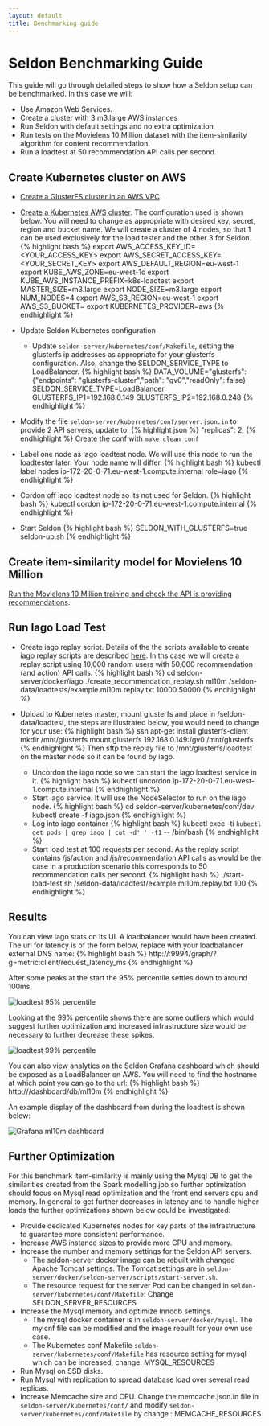 ```yaml
---
layout: default
title: Benchmarking guide
---
```


# Seldon Benchmarking Guide
This guide will go through detailed steps to show how a Seldon setup can be benchmarked. In this case we will:

 * Use Amazon Web Services.
  * Create a cluster with 3 m3.large AWS instances
  * Run Seldon with default settings and no extra optimization
 * Run tests on the Movielens 10 Million dataset with the item-similarity algorithm for content recommendation.
 * Run a loadtest at 50 recommendation API calls per second.

## Create Kubernetes cluster on AWS

 * [Create a GlusterFS cluster in an AWS VPC](glusterfs.html).
 * [Create a Kubernetes AWS cluster](http://kubernetes.io/docs/getting-started-guides/aws/). The configuration used is shown below. You will need to change as appropriate with desired key, secret, region and bucket name. We will create a cluster of 4 nodes, so that 1 can be used exclusively for the load tester and the other 3 for Seldon.
{% highlight bash %}
   export AWS_ACCESS_KEY_ID=<YOUR_ACCESS_KEY>
   export AWS_SECRET_ACCESS_KEY=<YOUR_SECRET_KEY>
   export AWS_DEFAULT_REGION=eu-west-1
   export KUBE_AWS_ZONE=eu-west-1c
   export KUBE_AWS_INSTANCE_PREFIX=k8s-loadtest
   export MASTER_SIZE=m3.large
   export NODE_SIZE=m3.large
   export NUM_NODES=4
   export AWS_S3_REGION=eu-west-1
   export AWS_S3_BUCKET=<your S3 bucket>
   export KUBERNETES_PROVIDER=aws
{% endhighlight %}
 * Update Seldon Kubernetes configuration
    * Update ```seldon-server/kubernetes/conf/Makefile```, setting the glusterfs ip addresses as appropriate for your glusterfs configuration. Also, change the SELDON_SERVICE_TYPE to LoadBalancer.
{% highlight bash %}
   DATA_VOLUME="glusterfs": {"endpoints": "glusterfs-cluster","path": "gv0","readOnly": false}
   SELDON_SERVICE_TYPE=LoadBalancer
   GLUSTERFS_IP1=192.168.0.149
   GLUSTERFS_IP2=192.168.0.248
{% endhighlight %}
 * Modify the file ```seldon-server/kubernetes/conf/server.json.in``` to provide 2 API servers, update to:
{% highlight json %}
 "replicas": 2,
{% endhighlight %}
   Create the conf with ```make clean conf```

 * Label one node as iago loadtest node. We will use this node to run the loadtester later. Your node name will differ.
{% highlight bash %}
   kubectl label nodes ip-172-20-0-71.eu-west-1.compute.internal role=iago
{% endhighlight %}
 * Cordon off iago loadtest node so its not used for Seldon. 
{% highlight bash %}
   kubectl cordon ip-172-20-0-71.eu-west-1.compute.internal
{% endhighlight %}
 * Start Seldon
{% highlight bash %}
   SELDON_WITH_GLUSTERFS=true seldon-up.sh
{% endhighlight %}

## Create item-similarity model for Movielens 10 Million
   [Run the Movielens 10 Million training and check the API is providing recommendations](ml10m.html).

## Run Iago Load Test 
  * Create iago replay script. Details of the the scripts available to create iago replay scripts are described [here](iago.html). In ths case we will create a replay script using 10,000 random users with 50,000 recommendation (and action) API calls.
{% highlight bash %}
   cd seldon-server/docker/iago
   ./create_recommendation_replay.sh ml10m /seldon-data/loadtests/example.ml10m.replay.txt 10000 50000
{% endhighlight %}
* Upload to Kubernetes master, mount glusterfs and place in /seldon-data/loadtest, the steps are illustrated below, you would need to change for your use:
{% highlight bash %}
   ssh <kubernetes master>
   apt-get install glusterfs-client
   mkdir /mnt/glusterfs
   mount.glusterfs 192.168.0.149:/gv0 /mnt/glusterfs
{% endhighlight %}
  Then sftp the replay file to /mnt/glusterfs/loadtest on the master node so it can be found by iago.

  * Uncordon the iago node so we can start the iago loadtest service in it.
{% highlight bash %}
   kubectl uncordon ip-172-20-0-71.eu-west-1.compute.internal
{% endhighlight %}
  * Start iago service. It will use the NodeSelector to run on the iago node.
{% highlight bash %}
   cd seldon-server/kubernetes/conf/dev
   kubectl create -f iago.json
{% endhighlight %}
  * Log into iago container
{% highlight bash %}
   kubectl exec -ti `kubectl get pods | grep iago | cut -d' ' -f1` -- /bin/bash
{% endhighlight %}
  * Start load test at 100 requests per second. As the replay script contains /js/action and /js/recommendation API calls as would be the case in a production scenario this corresponds to 50 recommendation calls per second.
{% highlight bash %}
  ./start-load-test.sh /seldon-data/loadtest/example.ml10m.replay.txt 100
{% endhighlight %}

## Results
You can view iago stats on its UI. A loadbalancer would have been created. The url for latency is of the form below, replace with your loadbalancer external DNS name:
{% highlight bash %}
http://<iago-ui-loadbalncer>:9994/graph/?g=metric:client/request_latency_ms
{% endhighlight %}

After some peaks at the start the 95% percentile settles down to around 100ms.

![loadtest 95% percentile](/img/ml10m-loadtest-1.png)

Looking at the 99% percentile shows there are some outliers which would suggest further optimization and increased infrastructure size would be necessary to further decrease these spikes.

![loadtest 99% percentile](/img/ml10m-loadtest-2.png)

You can also view analytics on the Seldon Grafana dashboard which should be exposed as a LoadBalancer on AWS. You will need to find the hostname at which point you can go to the url:
{% highlight bash %}
http://<grafana-ui-loadbalancer>/dashboard/db/ml10m
{% endhighlight %}

An example display of the dashboard from during the loadtest is shown below:

![Grafana ml10m dashboard](/img/ml10m-loadtest-3.png)


## Further Optimization
For this benchmark item-similarity is mainly using the Mysql DB to get the similarities created from the Spark modelling job so further optimization should focus on Mysql read optimization and the front end servers cpu and memory. In general to get further decreases in latency and to handle higher loads the further optimizations shown below could be investigated:
 
 * Provide dedicated Kubernetes nodes for key parts of the infrastructure to guarantee more consistent performance.
 * Increase AWS instance sizes to provide more CPU and memory.
 * Increase the number and memory settings for the Seldon API servers. 
   * The seldon-server docker image can be rebuilt with changed Apache Tomcat settings. The Tomcat settings are in ```seldon-server/docker/seldon-server/scripts/start-server.sh```. 
   * The resource request for the server Pod can be changed in ```seldon-server/kubernetes/conf/Makefile```: Change SELDON_SERVER_RESOURCES
 * Increase the Mysql memory and optimize Innodb settings.
   * The mysql docker container is in ```seldon-server/docker/mysql```. The my.cnf file can be modified and the image rebuilt for your own use case.
   * The Kubernetes conf Makefile ```seldon-server/kubernetes/conf/Makefile``` has resource setting for mysql which can be increased, change: MYSQL_RESOURCES
 * Run Mysql on SSD disks.
 * Run Mysql with replication to spread database load over several read replicas.
 * Increase Memcache size and CPU. Change the memcache.json.in file in ```seldon-server/kubernetes/conf/``` and modify ```seldon-server/kubernetes/conf/Makefile``` by change : MEMCACHE_RESOURCES



